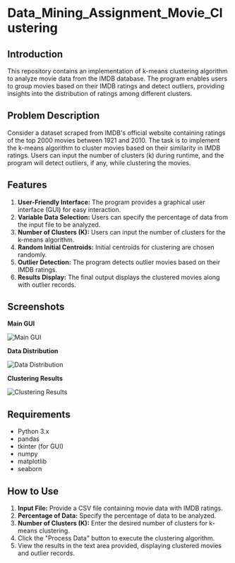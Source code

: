 # Data_Mining_Assignment_Movie_Clustering

## Introduction

This repository contains an implementation of k-means clustering algorithm to analyze movie data from the IMDB database. The program enables users to group movies based on their IMDB ratings and detect outliers, providing insights into the distribution of ratings among different clusters.

## Problem Description
Consider a dataset scraped from IMDB's official website containing ratings of the top 2000 movies between 1921 and 2010. The task is to implement the k-means algorithm to cluster movies based on their similarity in IMDB ratings. Users can input the number of clusters (k) during runtime, and the program will detect outliers, if any, while clustering the movies.

## Features
1. **User-Friendly Interface:** The program provides a graphical user interface (GUI) for easy interaction.
2. **Variable Data Selection:** Users can specify the percentage of data from the input file to be analyzed.
3. **Number of Clusters (K):** Users can input the number of clusters for the k-means algorithm.
4. **Random Initial Centroids:** Initial centroids for clustering are chosen randomly.
5. **Outlier Detection:** The program detects outlier movies based on their IMDB ratings.
6. **Results Display:** The final output displays the clustered movies along with outlier records.

## Screenshots
**Main GUI**

![Main GUI](https://github.com/Abdallah531/Data_Mining_Assignment_Movie_Clustering/assets/117390537/28573fa9-3a83-4df0-a00e-ac3a9310929a)

**Data Distribution**

![Data Distribution](https://github.com/Abdallah531/Data_Mining_Assignment_Movie_Clustering/assets/117390537/58ad8cbb-d3a5-488c-8ba7-36bf33c08700)

**Clustering Results**

![Clustering Results](https://github.com/Abdallah531/Data_Mining_Assignment_Movie_Clustering/assets/117390537/13d48967-38da-4652-9d91-aba30103f038)

## Requirements
- Python 3.x
- pandas
- tkinter (for GUI)
- numpy
- matplotlib
- seaborn

## How to Use
1. **Input File:** Provide a CSV file containing movie data with IMDB ratings.
2. **Percentage of Data:** Specify the percentage of data to be analyzed.
3. **Number of Clusters (K):** Enter the desired number of clusters for k-means clustering.
4. Click the "Process Data" button to execute the clustering algorithm.
5. View the results in the text area provided, displaying clustered movies and outlier records.
